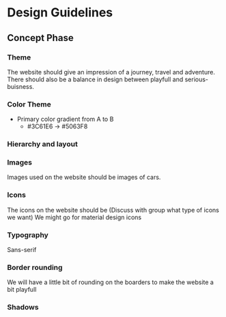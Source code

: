 # Design Guidelines

## Concept Phase

### Theme
The website should give an impression of a journey, travel and adventure. There should also be a balance in design between playfull and serious-buisness.
### Color Theme
- Primary color gradient from A to B
  - #3C61E6 -> #5063F8
### Hierarchy and layout

### Images
Images used on the website should be images of cars.

### Icons
The icons on the website should be (Discuss with group what type of icons we want)
We might go for material design icons

### Typography
Sans-serif

### Border rounding
We will have a little bit of rounding on the boarders to make the website a bit playfull

### Shadows

